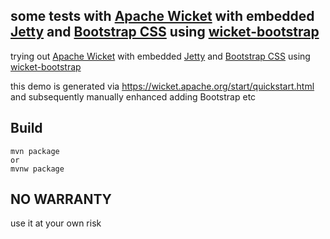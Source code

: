 ## some tests with [Apache Wicket](https://wicket.apache.org/) with embedded [Jetty](https://jetty.org/) and [Bootstrap CSS](https://getbootstrap.com) using [wicket-bootstrap](https://github.com/martin-g/wicket-bootstrap)

trying out [Apache Wicket](https://wicket.apache.org/) with embedded [Jetty](https://jetty.org/) and [Bootstrap CSS](https://getbootstrap.com) using [wicket-bootstrap](https://github.com/martin-g/wicket-bootstrap)

this demo is generated via
https://wicket.apache.org/start/quickstart.html
and subsequently manually enhanced adding Bootstrap etc

## Build

```
mvn package
or
mvnw package
```

## NO WARRANTY

use it at your own risk
